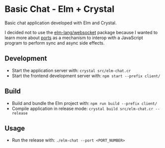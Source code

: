 # Basic Chat - Elm + Crystal

Basic chat application developed with Elm and Crystal.

I decided not to use the [elm-lang/websocket](http://package.elm-lang.org/packages/elm-lang/websocket/1.0.2/WebSocket) package because I wanted to learn more about [ports](https://guide.elm-lang.org/interop/javascript.html) as a mechanism to interop with a JavaScript program to perform sync and async side effects.

## Development

* Start the application server with: `crystal src/elm-chat.cr`
* Start the frontend development server with: `npm start --prefix client/`

## Build

* Build and bundle the Elm project with: `npm run build --prefix client/`
* Compile application in release mode: `crystal build src/elm-chat.cr --release`

## Usage

* Run the release with: `./elm-chat --port <PORT_NUMBER>`